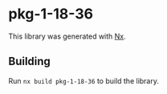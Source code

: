 # pkg-1-18-36

This library was generated with [Nx](https://nx.dev).

## Building

Run `nx build pkg-1-18-36` to build the library.
